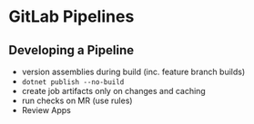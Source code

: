 # GitLab Pipelines
## Developing a Pipeline
- version assemblies during build (inc. feature branch builds)
- `dotnet publish --no-build`
- create job artifacts only on changes and caching
- run checks on MR (use rules)
- Review Apps

